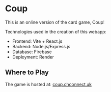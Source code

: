# Coup

This is an online version of the card game, Coup!

Technologies used in the creation of this webapp:
* Frontend: Vite + React.js 
* Backend: Node.js/Express.js
* Database: Firebase
* Deployment: Render

## Where to Play

The game is hosted at: [coup.chconnect.uk](https://coup.chconnect.uk)
